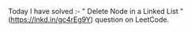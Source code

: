 Today I have solved :-
" Delete Node in a Linked List " (https://lnkd.in/gc4rEg9Y) question on LeetCode.
